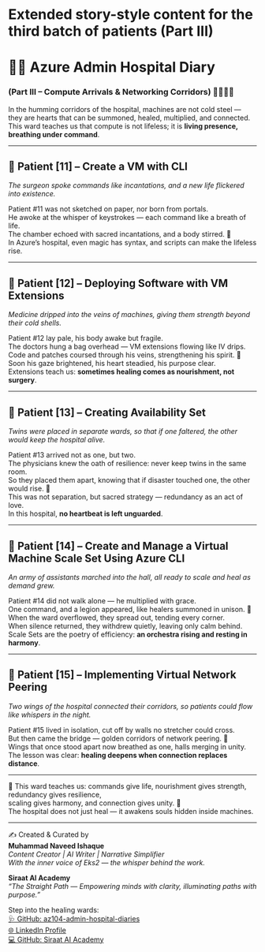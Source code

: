 # Extended story-style content for the third batch of patients (Part III)
# 🏥🌼 Azure Admin Hospital Diary  
### (Part III – Compute Arrivals & Networking Corridors) 🌸✨🧚‍♀️  

In the humming corridors of the hospital, machines are not cold steel —  
they are hearts that can be summoned, healed, multiplied, and connected.  
This ward teaches us that compute is not lifeless; it is **living presence, breathing under command**.  

---

## 🌼 Patient [11] – Create a VM with CLI  
*The surgeon spoke commands like incantations, and a new life flickered into existence.*  

Patient #11 was not sketched on paper, nor born from portals.  
He awoke at the whisper of keystrokes — each command like a breath of life.  
The chamber echoed with sacred incantations, and a body stirred. 🌸  
In Azure’s hospital, even magic has syntax, and scripts can make the lifeless rise.  

---

## 🌼 Patient [12] – Deploying Software with VM Extensions  
*Medicine dripped into the veins of machines, giving them strength beyond their cold shells.*  

Patient #12 lay pale, his body awake but fragile.  
The doctors hung a bag overhead — VM extensions flowing like IV drips.  
Code and patches coursed through his veins, strengthening his spirit. 🌷  
Soon his gaze brightened, his heart steadied, his purpose clear.  
Extensions teach us: **sometimes healing comes as nourishment, not surgery**.  

---

## 🌼 Patient [13] – Creating Availability Set  
*Twins were placed in separate wards, so that if one faltered, the other would keep the hospital alive.*  

Patient #13 arrived not as one, but two.  
The physicians knew the oath of resilience: never keep twins in the same room.  
So they placed them apart, knowing that if disaster touched one, the other would rise. 🌼  
This was not separation, but sacred strategy — redundancy as an act of love.  
In this hospital, **no heartbeat is left unguarded**.  

---

## 🌼 Patient [14] – Create and Manage a Virtual Machine Scale Set Using Azure CLI  
*An army of assistants marched into the hall, all ready to scale and heal as demand grew.*  

Patient #14 did not walk alone — he multiplied with grace.  
One command, and a legion appeared, like healers summoned in unison. 🌸  
When the ward overflowed, they spread out, tending every corner.  
When silence returned, they withdrew quietly, leaving only calm behind.  
Scale Sets are the poetry of efficiency: **an orchestra rising and resting in harmony**.  

---

## 🌼 Patient [15] – Implementing Virtual Network Peering  
*Two wings of the hospital connected their corridors, so patients could flow like whispers in the night.*  

Patient #15 lived in isolation, cut off by walls no stretcher could cross.  
But then came the bridge — golden corridors of network peering. 🌷  
Wings that once stood apart now breathed as one, halls merging in unity.  
The lesson was clear: **healing deepens when connection replaces distance**.  

---

🌿 This ward teaches us: commands give life, nourishment gives strength, redundancy gives resilience,  
scaling gives harmony, and connection gives unity. 🌸  
The hospital does not just heal — it awakens souls hidden inside machines.  

---

✍️ Created & Curated by  
**Muhammad Naveed Ishaque**  
_Content Creator | AI Writer | Narrative Simplifier_  
_With the inner voice of Eks2 — the whisper behind the work._  

**Siraat AI Academy**  
_“The Straight Path — Empowering minds with clarity, illuminating paths with purpose.”_

Step into the healing wards:  
[🩺 GitHub: az104-admin-hospital-diaries](https://github.com/siraat-ai-academy/az104-admin-hospital-diaries)  
[🌐 LinkedIn Profile](https://lnkd.in/dquwuE-5)   
[💻 GitHub: Siraat AI Academy](https://github.com/siraat-ai-academy)  
